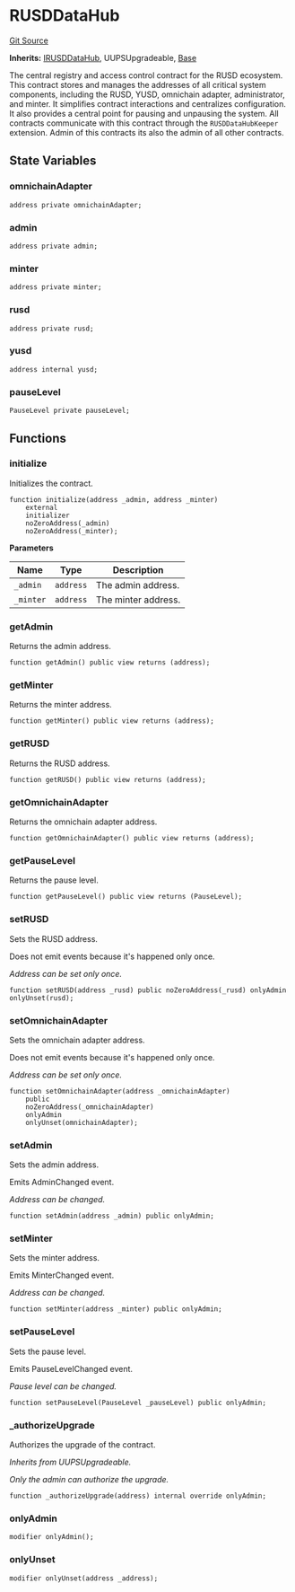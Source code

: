 # RUSDDataHub
[Git Source](https://dapp-devs.com/ssh://git@git.2222/lumos-labs/rusd/rusd-contracts/rusd-evm-contracts/blob/c89eeb1e740ab933cc296c4ed9d03110b942680f/src/RUSDDataHub.sol)

**Inherits:**
[IRUSDDataHub](/src/interface/IRUSDDataHub.sol/interface.IRUSDDataHub.md), UUPSUpgradeable, [Base](/src/extensions/Base.sol/abstract.Base.md)

The central registry and access control contract for the RUSD ecosystem.
This contract stores and manages the addresses of all critical system components, including the RUSD, YUSD, omnichain adapter, administrator, and minter.
It simplifies contract interactions and centralizes configuration. It also provides a central point for pausing and unpausing the system.
All contracts communicate with this contract through the `RUSDDataHubKeeper` extension.
Admin of this contracts its also the admin of all other contracts.


## State Variables
### omnichainAdapter

```solidity
address private omnichainAdapter;
```


### admin

```solidity
address private admin;
```


### minter

```solidity
address private minter;
```


### rusd

```solidity
address private rusd;
```


### yusd

```solidity
address internal yusd;
```


### pauseLevel

```solidity
PauseLevel private pauseLevel;
```


## Functions
### initialize

Initializes the contract.


```solidity
function initialize(address _admin, address _minter)
    external
    initializer
    noZeroAddress(_admin)
    noZeroAddress(_minter);
```
**Parameters**

|Name|Type|Description|
|----|----|-----------|
|`_admin`|`address`|The admin address.|
|`_minter`|`address`|The minter address.|


### getAdmin

Returns the admin address.


```solidity
function getAdmin() public view returns (address);
```

### getMinter

Returns the minter address.


```solidity
function getMinter() public view returns (address);
```

### getRUSD

Returns the RUSD address.


```solidity
function getRUSD() public view returns (address);
```

### getOmnichainAdapter

Returns the omnichain adapter address.


```solidity
function getOmnichainAdapter() public view returns (address);
```

### getPauseLevel

Returns the pause level.


```solidity
function getPauseLevel() public view returns (PauseLevel);
```

### setRUSD

Sets the RUSD address.

Does not emit events because it's happened only once.

*Address can be set only once.*


```solidity
function setRUSD(address _rusd) public noZeroAddress(_rusd) onlyAdmin onlyUnset(rusd);
```

### setOmnichainAdapter

Sets the omnichain adapter address.

Does not emit events because it's happened only once.

*Address can be set only once.*


```solidity
function setOmnichainAdapter(address _omnichainAdapter)
    public
    noZeroAddress(_omnichainAdapter)
    onlyAdmin
    onlyUnset(omnichainAdapter);
```

### setAdmin

Sets the admin address.

Emits AdminChanged event.

*Address can be changed.*


```solidity
function setAdmin(address _admin) public onlyAdmin;
```

### setMinter

Sets the minter address.

Emits MinterChanged event.

*Address can be changed.*


```solidity
function setMinter(address _minter) public onlyAdmin;
```

### setPauseLevel

Sets the pause level.

Emits PauseLevelChanged event.

*Pause level can be changed.*


```solidity
function setPauseLevel(PauseLevel _pauseLevel) public onlyAdmin;
```

### _authorizeUpgrade

Authorizes the upgrade of the contract.

*Inherits from UUPSUpgradeable.*

*Only the admin can authorize the upgrade.*


```solidity
function _authorizeUpgrade(address) internal override onlyAdmin;
```

### onlyAdmin


```solidity
modifier onlyAdmin();
```

### onlyUnset


```solidity
modifier onlyUnset(address _address);
```

